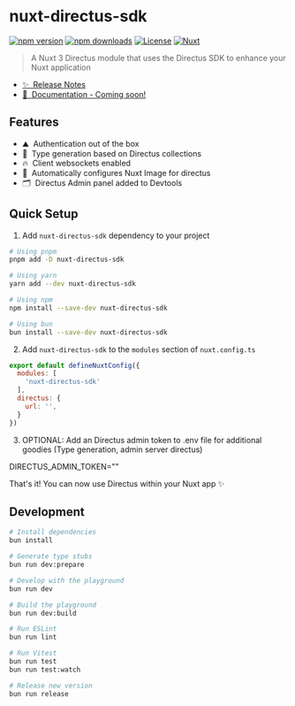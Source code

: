 # nuxt-directus-sdk

[![npm version][npm-version-src]][npm-version-href]
[![npm downloads][npm-downloads-src]][npm-downloads-href]
[![License][license-src]][license-href]
[![Nuxt][nuxt-src]][nuxt-href]

> A Nuxt 3 Directus module that uses the Directus SDK to enhance your Nuxt application

- [✨ &nbsp;Release Notes](/CHANGELOG.md)
- [🔗 &nbsp;Documentation - Coming soon!](http://nuxt-directus-sdk.vercel.app)

## Features

- ⛰ &nbsp;Authentication out of the box
- 🚠 &nbsp;Type generation based on Directus collections
- 🔥 &nbsp;Client websockets enabled
- 🌉 &nbsp;Automatically configures Nuxt Image for directus
- 🗂️ &nbsp;Directus Admin panel added to Devtools

## Quick Setup

1. Add `nuxt-directus-sdk` dependency to your project

```bash
# Using pnpm
pnpm add -D nuxt-directus-sdk

# Using yarn
yarn add --dev nuxt-directus-sdk

# Using npm
npm install --save-dev nuxt-directus-sdk

# Using bun
bun install --save-dev nuxt-directus-sdk
```

2. Add `nuxt-directus-sdk` to the `modules` section of `nuxt.config.ts`

```js
export default defineNuxtConfig({
  modules: [
    'nuxt-directus-sdk'
  ],
  directus: {
    url: '',
  }
})
```

3. OPTIONAL: Add an Directus admin token to .env file for additional goodies (Type generation, admin server directus)

DIRECTUS_ADMIN_TOKEN=""

That's it! You can now use Directus within your Nuxt app ✨

## Development

```bash
# Install dependencies
bun install

# Generate type stubs
bun run dev:prepare

# Develop with the playground
bun run dev

# Build the playground
bun run dev:build

# Run ESLint
bun run lint

# Run Vitest
bun run test
bun run test:watch

# Release new version
bun run release
```

<!-- Badges -->
[npm-version-src]: https://img.shields.io/npm/v/nuxt-directus-sdk/latest.svg?style=flat&colorA=18181B&colorB=28CF8D
[npm-version-href]: https://npmjs.com/package/nuxt-directus-sdk

[npm-downloads-src]: https://img.shields.io/npm/dm/nuxt-directus-sdk.svg?style=flat&colorA=18181B&colorB=28CF8D
[npm-downloads-href]: https://npmjs.com/package/nuxt-directus-sdk

[license-src]: https://img.shields.io/npm/l/nuxt-directus-sdk.svg?style=flat&colorA=18181B&colorB=28CF8D
[license-href]: https://npmjs.com/package/nuxt-directus-sdk

[nuxt-src]: https://img.shields.io/badge/Nuxt-18181B?logo=nuxt.js
[nuxt-href]: https://nuxt.com
